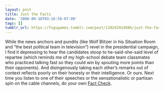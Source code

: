 ```yaml
---
layout: post
title: Just the Facts
date: '2008-09-18T03:16:58-07:00'
tags: []
tumblr_url: https://fugugames.tumblr.com/post/110242914086/just-the-facts
---
```

While the news anchors and pundits (like Wolf Blitzer in his Situation Room and “the best political team in television”) revel in the presidential campaign, I find it depressing to hear the candidates stoop to he-said-she-said level of repartee (which reminds me of my high-school debate team classmates who practiced talking fast so they could win by spouting more points than their opponents). And disingenously taking each other’s remarks out of context reflects poorly on their honesty or their intelligence. Or ours. Next time you listen to one of their speeches or the sensationalistic or partisan spin on the cable channels, do your own [Fact Check](http://www.factcheck.org/).

